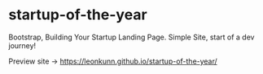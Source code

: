 # startup-of-the-year
Bootstrap, Building Your Startup Landing Page. Simple Site, start of a dev journey!

Preview site
-> https://leonkunn.github.io/startup-of-the-year/
